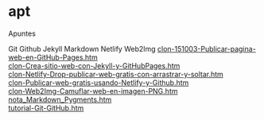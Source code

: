 # apt

Apuntes

Git Github Jekyll Markdown Netlify Web2Img
[clon-151003-Publicar-pagina-web-en-GitHub-Pages.htm](https://fjfe.github.io/apt/clon-151003-Publicar-pagina-web-en-GitHub-Pages.htm)  
[clon-Crea-sitio-web-con-Jekyll-y-GitHubPages.htm](https://fjfe.github.io/apt/clon-Crea-sitio-web-con-Jekyll-y-GitHubPages.htm)  
[clon-Netlify-Drop-publicar-web-gratis-con-arrastrar-y-soltar.htm](https://fjfe.github.io/apt/clon-Netlify-Drop-publicar-web-gratis-con-arrastrar-y-soltar.htm)  
[clon-Publicar-web-gratis-usando-Netlify-y-Github.htm](https://fjfe.github.io/apt/clon-Publicar-web-gratis-usando-Netlify-y-Github.htm)  
[clon-Web2Img-Camuflar-web-en-imagen-PNG.htm](https://fjfe.github.io/apt/clon-Web2Img-Camuflar-web-en-imagen-PNG.htm)  
[nota_Markdown_Pygments.htm](https://fjfe.github.io/apt/nota_Markdown_Pygments.htm)  
[tutorial-Git-GitHub.htm](https://fjfe.github.io/apt/tutorial-Git-GitHub.htm)
